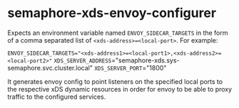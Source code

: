 # semaphore-xds-envoy-configurer

Expects an environment variable named `ENVOY_SIDECAR_TARGETS` in the form of a
comma separated list of `<xds-address>=<local-port>`. For example:

`ENVOY_SIDECAR_TARGETS="<xds-address1>=<local-port1>,<xds-address2>=<local-port2>"`
`XDS_SERVER_ADDRESS`="semaphore-xds.sys-semaphore.svc.cluster.local"
`XDS_SERVER_PORT`="1800"

It generates envoy config to point listeners on the specified local ports to
the respective xDS dynamic resources in order for envoy to be able to proxy
traffic to the configured services.
